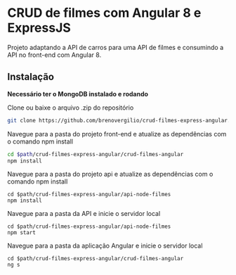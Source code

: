 # CRUD de filmes com Angular 8 e ExpressJS 

Projeto adaptando a API de carros para uma API de filmes e consumindo a API no front-end com Angular 8.

## Instalação
**Necessário ter o MongoDB instalado e rodando**

Clone ou baixe o arquivo .zip do repositório

```sh
git clone https://github.com/brenovergilio/crud-filmes-express-angular.git
```
Navegue para a pasta do projeto front-end e atualize as dependências com o comando npm install

```sh
cd $path/crud-filmes-express-angular/crud-filmes-angular
npm install
```
Navegue para a pasta do projeto api e atualize as dependências com o comando npm install

```
cd $path/crud-filmes-express-angular/api-node-filmes
npm install
```

Navegue para a pasta da API e inicie o servidor local
```
cd $path/crud-filmes-express-angular/api-node-filmes
npm start
```

Navegue para a pasta da aplicação Angular e inicie o servidor local
```
cd $path/crud-filmes-express-angular/crud-filmes-angular
ng s
```
